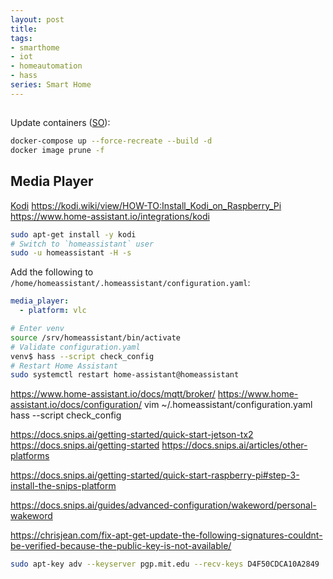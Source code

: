 ```yaml
---
layout: post
title: 
tags:
- smarthome
- iot
- homeautomation
- hass
series: Smart Home
---
```


##


Update containers ([SO](https://stackoverflow.com/questions/49316462)):
```sh
docker-compose up --force-recreate --build -d
docker image prune -f
```

## Media Player

[Kodi](https://www.raspberrypi.org/documentation/usage/kodi/README.md)
https://kodi.wiki/view/HOW-TO:Install_Kodi_on_Raspberry_Pi
https://www.home-assistant.io/integrations/kodi

```sh
sudo apt-get install -y kodi
# Switch to `homeassistant` user
sudo -u homeassistant -H -s
```

Add the following to `/home/homeassistant/.homeassistant/configuration.yaml`:
```yaml
media_player:
  - platform: vlc
```

```sh
# Enter venv
source /srv/homeassistant/bin/activate
# Validate configuration.yaml
venv$ hass --script check_config
# Restart Home Assistant
sudo systemctl restart home-assistant@homeassistant
```


https://www.home-assistant.io/docs/mqtt/broker/
https://www.home-assistant.io/docs/configuration/
vim ~/.homeassistant/configuration.yaml
hass --script check_config


https://docs.snips.ai/getting-started/quick-start-jetson-tx2
https://docs.snips.ai/getting-started
https://docs.snips.ai/articles/other-platforms





https://docs.snips.ai/getting-started/quick-start-raspberry-pi#step-3-install-the-snips-platform

https://docs.snips.ai/guides/advanced-configuration/wakeword/personal-wakeword



https://chrisjean.com/fix-apt-get-update-the-following-signatures-couldnt-be-verified-because-the-public-key-is-not-available/
```sh
sudo apt-key adv --keyserver pgp.mit.edu --recv-keys D4F50CDCA10A2849
```
